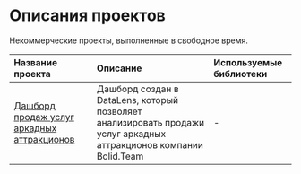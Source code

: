 # Описания проектов 

Некоммерческие проекты, выполненные в свободное время.

| Название проекта | Описание | Используемые библиотеки | 
| :---------------------- | :---------------------- | :---------------------- |
| [Дашборд продаж услуг аркадных аттракционов](https://github.com/ang-lucky/pet_projects/blob/main/Bolid_team_dashboard.md) | Дашборд создан в DataLens, который позволяет анализировать продажи услуг аркадных аттракционов компании Bolid.Team | - |
